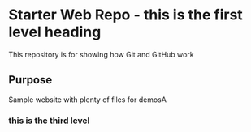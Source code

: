 # Starter Web Repo - this is the first level heading

This repository is for showing how Git and GitHub work

## Purpose

Sample website with plenty of files for demosA

### this is the third level 
